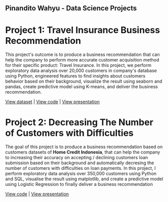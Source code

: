## Pinandito Wahyu - Data Science Projects

# Project 1: Travel Insurance Business Recommendation
This project's outcome is to produce a business recommendation that can help the company to perform more accurate customer acquisition method for their specific product: Travel Insurance. In this project, we perform exploratory data analysis over 20,000 customers in company's database using Python, engineered features to find insights about customers behavior based on their background, visualize the result using seaborn and pandas, create predictive model using K-means, and deliver the business recommendation.

[View dataset](https://www.kaggle.com/tejashvi14/travel-insurance-prediction-data) |
[View code](https://github.com/pinanditow/Projects/blob/main/Source%20Code%20-%20Travel%20Insurance%20Business%20Recommendation.ipynb) |
[View presentation](https://github.com/pinanditow/Projects/blob/main/Travel%20Insurance%20Business%20Recommendation.pdf)

# Project 2: Decreasing The Number of Customers with Difficulties
The goal of this project is to produce a business recommendation based on customers datasets of **Home Credit Indonesia**, that can help the company to increasing their accuracy on accepting / declining customers loan submission based on their background and automatically decresing the number of customers with difficulties on loan payments. In this project, I perform exploratory data analysis over 350,000 customers using Python and SQL, visualise the result using matplotlib, and create a predictive model using Logistic Regression to finally deliver a business recommendation

[View code](https://github.com/pinanditow/Projects/blob/main/HCI%20Project.ipynb) | [View presentation](https://github.com/pinanditow/Projects/blob/main/Decreasing%20The%20Number%20of%20Customers%20with%20Difficulties.pdf)



